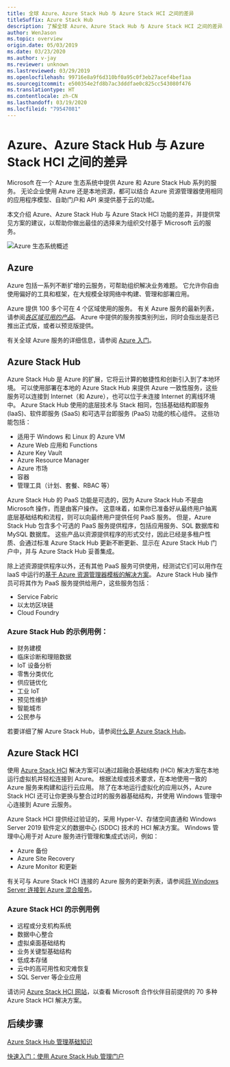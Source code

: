 ```yaml
---
title: 全球 Azure、Azure Stack Hub 与 Azure Stack HCI 之间的差异
titleSuffix: Azure Stack Hub
description: 了解全球 Azure、Azure Stack Hub 与 Azure Stack HCI 之间的差异。
author: WenJason
ms.topic: overview
origin.date: 05/03/2019
ms.date: 03/23/2020
ms.author: v-jay
ms.reviewer: unknown
ms.lastreviewed: 03/29/2019
ms.openlocfilehash: 99716e8a9f6d310bf0a95c0f3eb27acef4bef1aa
ms.sourcegitcommit: e500354e2fd8b7ac3dddfae0c825cc543080f476
ms.translationtype: HT
ms.contentlocale: zh-CN
ms.lasthandoff: 03/19/2020
ms.locfileid: "79547081"
---
```

# <a name="differences-between-azure-azure-stack-hub-and-azure-stack-hci"></a>Azure、Azure Stack Hub 与 Azure Stack HCI 之间的差异

Microsoft 在一个 Azure 生态系统中提供 Azure 和 Azure Stack Hub 系列的服务。 无论企业使用 Azure 还是本地资源，都可以结合 Azure 资源管理器使用相同的应用程序模型、自助门户和 API 来提供基于云的功能。

本文介绍 Azure、Azure Stack Hub 与 Azure Stack HCI 功能的差异，并提供常见方案的建议，以帮助你做出最佳的选择来为组织交付基于 Microsoft 云的服务。

![Azure 生态系统概述](./media/compare-azure-azure-stack/azure-family.png)

## <a name="azure"></a>Azure

Azure 包括一系列不断扩增的云服务，可帮助组织解决业务难题。 它允许你自由使用偏好的工具和框架，在大规模全球网络中构建、管理和部署应用。

Azure 提供 100 多个可在 4 个区域使用的服务。 有关 Azure 服务的最新列表，请参阅[*各区域可用的产品*](https://azure.microsoft.com/global-infrastructure/services/?regions=china-non-regional,china-east,china-east-2,china-north,china-north-2&products=all)。 Azure 中提供的服务按类别列出，同时会指出是否已推出正式版，或者以预览版提供。

有关全球 Azure 服务的详细信息，请参阅 [Azure 入门](https://docs.azure.cn/#pivot=get-started&panel=get-started1)。

## <a name="azure-stack-hub"></a>Azure Stack Hub

Azure Stack Hub 是 Azure 的扩展，它将云计算的敏捷性和创新引入到了本地环境。 可以使用部署在本地的 Azure Stack Hub 来提供 Azure 一致性服务，这些服务可以连接到 Internet（和 Azure），也可以位于未连接 Internet 的离线环境中。 Azure Stack Hub 使用的底层技术与 Stack 相同，包括基础结构即服务 (IaaS)、软件即服务 (SaaS) 和可选平台即服务 (PaaS) 功能的核心组件。 这些功能包括：

- 适用于 Windows 和 Linux 的 Azure VM
- Azure Web 应用和 Functions
- Azure Key Vault
- Azure Resource Manager
- Azure 市场
- 容器
- 管理工具（计划、套餐、RBAC 等）

Azure Stack Hub 的 PaaS 功能是可选的，因为 Azure Stack Hub 不是由 Microsoft 操作，而是由客户操作。 这意味着，如果你已准备好从最终用户抽离底层基础结构和流程，则可以向最终用户提供任何 PaaS 服务。 但是，Azure Stack Hub 包含多个可选的 PaaS 服务提供程序，包括应用服务、SQL 数据库和 MySQL 数据库。 这些产品以资源提供程序的形式交付，因此已经是多租户性质、会通过标准 Azure Stack Hub 更新不断更新、显示在 Azure Stack Hub 门户中，并与 Azure Stack Hub 妥善集成。

除上述资源提供程序以外，还有其他 PaaS 服务可供使用，经测试它们可以用作在 IaaS 中运行的[基于 Azure 资源管理器模板的解决方案](https://github.com/Azure/AzureStack-QuickStart-Templates)。 Azure Stack Hub 操作员可将其作为 PaaS 服务提供给用户，这些服务包括：

- Service Fabric
- 以太坊区块链
- Cloud Foundry

### <a name="example-use-cases-for-azure-stack-hub"></a>Azure Stack Hub 的示例用例：

- 财务建模
- 临床诊断和理赔数据
- IoT 设备分析
- 零售分类优化
- 供应链优化
- 工业 IoT
- 预见性维护
- 智能城市
- 公民参与

若要详细了解 Azure Stack Hub，请参阅[什么是 Azure Stack Hub](azure-stack-overview.md)。

## <a name="azure-stack-hci"></a>Azure Stack HCI

使用 [Azure Stack HCI](../hci/overview.md) 解决方案可以通过超融合基础结构 (HCI) 解决方案在本地运行虚拟机并轻松连接到 Azure。 根据法规或技术要求，在本地使用一致的 Azure 服务来构建和运行云应用。 除了在本地运行虚拟化的应用以外，Azure Stack HCI 还可让你更换与整合过时的服务器基础结构，并使用 Windows 管理中心连接到 Azure 云服务。

Azure Stack HCI 提供经过验证的，采用 Hyper-V、存储空间直通和 Windows Server 2019 软件定义的数据中心 (SDDC) 技术的 HCI 解决方案。 Windows 管理中心用于对 Azure 服务进行管理和集成式访问，例如：

- Azure 备份
- Azure Site Recovery
- Azure Monitor 和更新

有关可与 Azure Stack HCI 连接的 Azure 服务的更新列表，请参阅[将 Windows Server 连接到 Azure 混合服务](https://docs.microsoft.com/windows-server/azure-hybrid-services/index)。

### <a name="example-use-cases-for-azure-stack-hci"></a>Azure Stack HCI 的示例用例

- 远程或分支机构系统
- 数据中心整合
- 虚拟桌面基础结构
- 业务关键型基础结构
- 低成本存储
- 云中的高可用性和灾难恢复
- SQL Server 等企业应用

请访问 [Azure Stack HCI 网站](https://azure.microsoft.com/overview/azure-stack/hci/)，以查看 Microsoft 合作伙伴目前提供的 70 多种 Azure Stack HCI 解决方案。

## <a name="next-steps"></a>后续步骤

[Azure Stack Hub 管理基础知识](azure-stack-manage-basics.md)

[快速入门：使用 Azure Stack Hub 管理门户](azure-stack-manage-portals.md)
